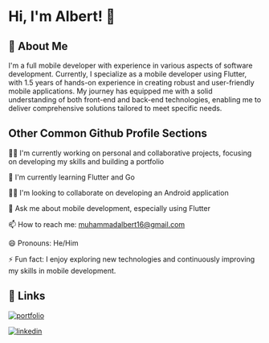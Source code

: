 
# Hi, I'm Albert! 👋

## 🚀 About Me
I'm a full mobile developer with experience in various aspects of software development. Currently, I specialize as a mobile developer using Flutter, with 1.5 years of hands-on experience in creating robust and user-friendly mobile applications. My journey has equipped me with a solid understanding of both front-end and back-end technologies, enabling me to deliver comprehensive solutions tailored to meet specific needs.

## Other Common Github Profile Sections
👩‍💻 I'm currently working on personal and collaborative projects, focusing on developing my skills and building a portfolio

🧠 I'm currently learning Flutter and Go

👯‍♀️ I'm looking to collaborate on developing an Android application

💬 Ask me about mobile development, especially using Flutter

📫 How to reach me: muhammadalbert16@gmail.com

😄 Pronouns: He/Him

⚡️ Fun fact: I enjoy exploring new technologies and continuously improving my skills in mobile development.

## 🔗 Links
[![portfolio](https://img.shields.io/badge/my_portfolio-000?style=for-the-badge&logo=ko-fi&logoColor=white)](https://drive.google.com/file/d/1Kmrat3cB8nfgBva11YSMZQMk0w9_mpgG/view?usp=drive_link)

[![linkedin](https://img.shields.io/badge/linkedin-0A66C2?style=for-the-badge&logo=linkedin&logoColor=white)](https://www.linkedin.com/in/muhammad-albert-169735221/)
